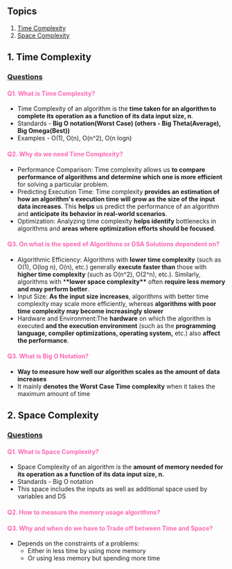 ## Topics

1. [Time Complexity](#time)
2. [Space Complexity](#space)

## 1. Time Complexity <a id="time"></a>

### <u>Questions</u>

#### <span style="color:#ff69b4;">Q1. What is Time Complexity?</span>

- Time Complexity of an algorithm is the **time taken for an algorithm to complete its operation as a function of its data input size, n**.
- Standards - **Big O notation(Worst Case) (others - Big Theta(Average), Big Omega(Best))**
- Examples - O(1), O(n), O(n^2), O(n logn)

#### <span style="color:#ff69b4;">Q2. Why do we need Time Complexity?</span>

- Performance Comparison: Time complexity allows us **to compare performance of algorithms and determine which one is more efficient** for solving a particular problem.
- Predicting Execution Time: Time complexity **provides an estimation of how an algorithm's execution time will grow as the size of the input data increases**. This **helps** us predict the performance of an algorithm and **anticipate its behavior in real-world scenarios**.
- Optimization: Analyzing time complexity **helps identify** bottlenecks in algorithms and **areas where optimization efforts should be focused**.

#### <span style="color:#ff69b4;">Q3. On what is the speed of Algorithms or DSA Solutions dependent on?</span>

- Algorithmic Efficiency: Algorithms with **lower time complexity** (such as O(1), O(log n), O(n), etc.) generally **execute faster than** those with **higher time complexity** (such as O(n^2), O(2^n), etc.). Similarly, algorithms with \***\*lower space complexity\*\*** often **require less memory and may perform better**.
- Input Size: **As the input size increases**, algorithms with better time complexity may scale more efficiently, whereas **algorithms with poor time complexity may become increasingly slower**
- Hardware and Environment:The **hardware** on which the algorithm is executed **and the execution environment** (such as the **programming language, compiler optimizations, operating system,** etc.) also **affect the performance**.

#### <span style="color:#ff69b4;">Q3. What is Big O Notation?</span>

- **Way to measure how well our algorithm scales as the amount of data increases**
- It mainly **denotes the Worst Case Time complexity** when it takes the maximum amount of time

## 2. Space Complexity <a id="space"></a>

### <u>Questions</u>

#### <span style="color:#ff69b4;">Q1. What is Space Complexity?</span>

- Space Complexity of an algorithm is the **amount of memory needed for its operation as a function of its data input size, n.**
- Standards - Big O notation
- This space includes the inputs as well as additional space used by variables and DS

#### <span style="color:#ff69b4;">Q2. How to measure the memory usage algorithms?</span>

#### <span style="color:#ff69b4;">Q3. Why and when do we have to Trade off between Time and Space?</span>
- Depends on the constraints of a problems:
    - Either in less time by using more memory 
    - Or using less memory but spending more time




